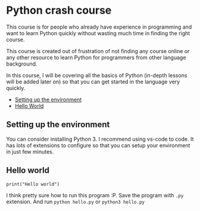 # Python crash course

This course is for people who already have experience in programming and want to learn Python quickly without wasting much time in finding the right course.

This course is created out of frustration of not finding any course online or any other resource to learn Python for programmers from other language background. 

In this course, I will be covering all the basics of Python (in-depth lessons will be added later on) so that you can get started in the language very quickly.


- [Setting up the environment](https://github.com/srebalaji/python-crash-course-for-non-python-programmers#setting-up-the-environment)
- [Hello World](https://github.com/srebalaji/python-crash-course-for-non-python-programmers#hello-world)


## Setting up the environment
You can consider installing Python 3. I recommend using vs-code to code. It has lots of extensions to configure so that you can setup your environment in just few minutes.

## Hello world
```
print("Hello world")
```

I think pretty sure how to run this program :P. Save the program with `.py` extension. And run `python hello.py` or `python3 hello.py`
